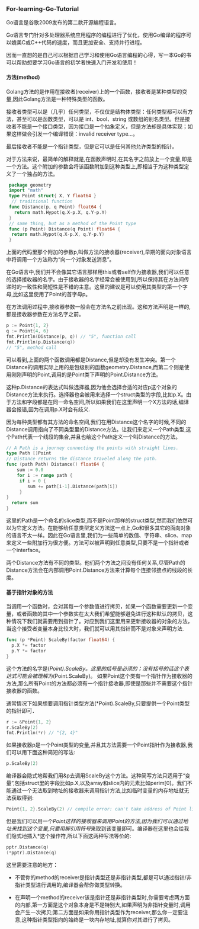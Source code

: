 ### For-learning-Go-Tutorial

Go语言是谷歌2009发布的第二款开源编程语言。

Go语言专门针对多处理器系统应用程序的编程进行了优化，使用Go编译的程序可以媲美C或C++代码的速度，而且更加安全、支持并行进程。

因而一直想的是自己可以根据自己学习和使用Go语言编程的心得，写一本Go的书可以帮助想要学习Go语言的初学者快速入门开发和使用！

#### 方法(method)
Golang方法的是作用在接收者(receiver)上的一个函数，接收者是某种类型的变量,因此Golang方法是一种特殊类型的函数。

接收者类型可以是（几乎）任何类型，不仅仅是结构体类型：任何类型都可以有方法，甚至可以是函数类型，可以是 int、bool、string 或数组的别名类型。但是接收者不能是一个接口类型，因为接口是一个抽象定义，但是方法却是具体实现；如果这样做会引发一个编译错误：invalid receiver type…。

最后接收者不能是一个指针类型，但是它可以是任何其他允许类型的指针。

对于方法来说，最简单的解释就是,在函数声明时,在其名字之前放上一个变量,即是一个方法。这个附加的参数会将该函数附加到这种类型上,即相当于为这种类型定义了一个独占的方法。

```go
 package geometry
 import "math"
 type Point struct{ X, Y float64 }
  // traditional function
 func Distance(p, q Point) float64 {
   return math.Hypot(q.X-p.X, q.Y-p.Y)
 }
 // same thing, but as a method of the Point type
 func (p Point) Distance(q Point) float64 {
  return math.Hypot(q.X-p.X, q.Y-p.Y) 
 }
```
上面的代码里那个附加的参数p,叫做方法的接收器(receiver),早期的面向对象语言中将调用一个方法称为“向一个对象发送消息”。

在Go语言中,我们并不会像其它语言那样用this或者self作为接收器,我们可以任意的选择接收器的名字。由于接收器的名字经常会被使用到,所以保持其在方法间传递时的一致性和简短性是不错的主意。这里的建议是可以使用其类型的第一个字母,比如这里使用了Point的首字母p。

在方法调用过程中,接收器参数一般会在方法名之前出现。这和方法声明是一样的,都是接收器参数在方法名字之前。
```go
p := Point{1, 2}
q := Point{4, 6}
fmt.Println(Distance(p, q)) // "5", function call
fmt.Println(p.Distance(q))
// "5", method call
```

可以看到,上面的两个函数调用都是Distance,但是却没有发生冲突。第一个Distance的调用实际上用的是包级别的函数geometry.Distance,而第二个则是使用刚刚声明的Point,调用的是Point类下声明的Point.Distance方法。

这种p.Distance的表达式叫做选择器,因为他会选择合适的对应p这个对象的Distance方法来执行。选择器也会被用来选择一个struct类型的字段,比如p.X。由于方法和字段都是在同一命名空间,所以如果我们在这里声明一个X方法的话,编译器会报错,因为在调用p.X时会有歧义.

因为每种类型都有其方法的命名空间,我们在用Distance这个名字的时候,不同的Distance调用指向了不同类型里的Distance方法。让我们来定义一个Path类型,这个Path代表一个线段的集合,并且也给这个Path定义一个叫Distance的方法。

```go
// A Path is a journey connecting the points with straight lines.
type Path []Point
// Distance returns the distance traveled along the path.
func (path Path) Distance() float64 {
    sum := 0.0
    for i := range path {
     if i > 0 {
        sum += path[i-1].Distance(path[i])
     }
}
  return sum
}
```

这里的Path是一个命名的slice类型,而不是Point那样的struct类型,然而我们依然可以为它定义方法。在能够给任意类型定义方法这一点上,Go和很多其它的面向对象的语言不太一样。因此在Go语言里,我们为一些简单的数值、字符串、slice、map来定义一些附加行为很方便。方法可以被声明到任意类型,只要不是一个指针或者一个interface。

两个Distance方法有不同的类型。他们两个方法之间没有任何关系,尽管Path的Distance方法会在内部调用Point.Distance方法来计算每个连接邻接点的线段的长度。

#### 基于指针对象的方法

当调用一个函数时，会对其每一个参数值进行拷贝，如果一个函数需要更新一个变量，或者函数的其中一个参数实在太大我们希望能够避免进行这种默认的拷贝，这种情况下我们就需要用到指针了。对应到我们这里用来更新接收器的对象的方法，当这个接受者变量本身比较大时，我们就可以用其指针而不是对象来声明方法.

```go
func (p *Point) ScaleBy(factor float64) {
  p.X *= factor
  p.Y *= factor
}
```
这个方法的名字是(*Point).ScaleBy。这里的括号是必须的；没有括号的话这个表达式可能会被理解为*(Point.ScaleBy)。
如果Point这个类有一个指针作为接收器的方法,那么所有Point的方法都必须有一个指针接收器,即使是那些并不需要这个指针接收器的函数。

通常情况下如果想要调用指针类型方法(*Point).ScaleBy,只要提供一个Point类型的指针即可．
```go
r := &Point{1, 2}
r.ScaleBy(2)
fmt.Println(*r) // "{2, 4}"
```

如果接收器p是一个Point类型的变量,并且其方法需要一个Point指针作为接收器,我们可以用下面这种简短的写法:
```go
p.ScaleBy(2)
```

编译器会隐式地帮我们用&p去调用ScaleBy这个方法。这种简写方法只适用于“变量”,包括struct里的字段比如p.X,以及array和slice内的元素比如perim[0]。我们不能通过一个无法取到地址的接收器来调用指针方法,比如临时变量的内存地址就无法获取得到:

```go
Point{1, 2}.ScaleBy(2) // compile error: can't take address of Point literal
```
但是我们可以用一个*Point这样的接收器来调用Point的方法,因为我们可以通过地址来找到这个变量,只要用解引用符号*来取到该变量即可。编译器在这里也会给我们隐式地插入*这个操作符,所以下面这两种写法等价的:

```go
pptr.Distance(q)
(*pptr).Distance(q)
```
这里需要注意的地方：
* 不管你的method的receiver是指针类型还是非指针类型,都是可以通过指针/非指针类型进行调用的,编译器会帮你做类型转换。

* 在声明一个method的receiver该是指针还是非指针类型时,你需要考虑两方面的内部,第一方面是这个对象本身是不是特别大,如果声明为非指针变量时,调用会产生一次拷贝;第二方面是如果你用指针类型作为receiver,那么你一定要注意,这种指针类型指向的始终是一块内存地址,就算你对其进行了拷贝。

